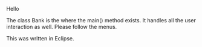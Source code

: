 Hello

The class Bank is the where the main() method exists. It handles all the user interaction as well. Please follow the menus.

This was written in Eclipse.